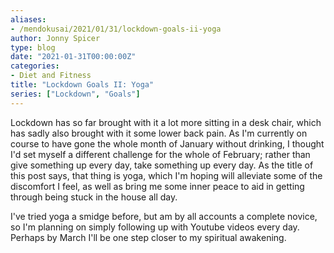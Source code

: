 ```yaml
---
aliases:
- /mendokusai/2021/01/31/lockdown-goals-ii-yoga
author: Jonny Spicer
type: blog
date: "2021-01-31T00:00:00Z"
categories:
- Diet and Fitness
title: "Lockdown Goals II: Yoga"
series: ["Lockdown", "Goals"]
---
```

Lockdown has so far brought with it a lot more sitting in a desk chair, which has sadly also brought with it some lower back pain. As I'm currently on course to have gone the whole
month of January without drinking, I thought I'd set myself a different challenge for the whole of February; rather than give something up every day, take something up every day. As
the title of this post says, that thing is yoga, which I'm hoping will alleviate some of the discomfort I feel, as well as bring me some inner peace to aid in getting through being
stuck in the house all day.

I've tried yoga a smidge before, but am by all accounts a complete novice, so I'm planning on simply following up with Youtube videos every day. Perhaps by March I'll be one step
closer to my spiritual awakening.
